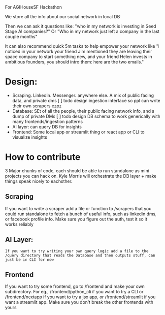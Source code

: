 For AGIHouseSF Hackathon

We store all the info about our social network in local DB

Then we can ask it questions like: "who in my network is investing in Seed Stage AI companies?" 
Or
"Who in my network just left a company in the last couple months" 

It can also recommend quick 5m tasks to help empower your network like
"I noticed in your network your friend Jim mentioned they are leaving their space company to start something new, and your friend Helen invests in ambitious founders, you should intro them: here are the two emails."

# Design:
- Scraping. Linkedin. Messenger. anywhere else. A mix of public facing data, and private dms
	[ ] todo design ingestion interface so ppl can write their own scrapers ezpz
- Database: SEt of all the people, their public facing network info, and a dump of private DMs
	[ ] todo design DB schema to work generically with many frontends/ingestion patterns
- AI layer: can query DB for insights
- Frontend: Some local app or streamlit thing or react app or CLI to visualize insights

# How to contribute
3 Major chunks of code, each should be able to run standalone as mini projects you can hack on. Kyle Morris will orchestrate the DB layer + make things speak nicely to eachother.

## Scraping
If you want to write a scraper add a file or function to /scrapers that you could run standalone to fetch a bunch of useful info, such as linkedin dms, or facebook profile info. Make sure you figure out the auth, test it so it works reliably

## AI Layer: 
	If you want to try writing your own query logic add a file to the /query directory that reads the Database and then outputs stuff, can just be in CLI for now

## Frontend
If you want to try some frontend, go to /frontend and make your own subdirectory. For eg., /frontend/python_cli if you want to try a CLI or /frontend/nextapp if you want to try a jsx app, or /frontend/streamlit if you want a streamlit app. Make sure you don't break the other frontends with yours

